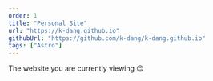 ```yaml
---
order: 1
title: "Personal Site"
url: "https://k-dang.github.io"
githubUrl: "https://github.com/k-dang/k-dang.github.io"
tags: ["Astro"]
---
```


The website you are currently viewing 😊
